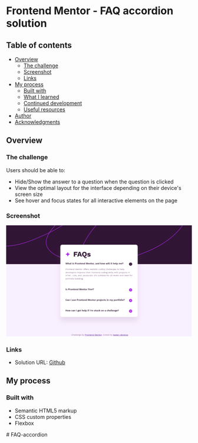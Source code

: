 # Frontend Mentor - FAQ accordion solution

## Table of contents

- [Overview](#overview)
  - [The challenge](#the-challenge)
  - [Screenshot](#screenshot)
  - [Links](#links)
- [My process](#my-process)
  - [Built with](#built-with)
  - [What I learned](#what-i-learned)
  - [Continued development](#continued-development)
  - [Useful resources](#useful-resources)
- [Author](#author)
- [Acknowledgments](#acknowledgments)

## Overview

### The challenge

Users should be able to:

- Hide/Show the answer to a question when the question is clicked
- View the optimal layout for the interface depending on their device's screen size
- See hover and focus states for all interactive elements on the page

### Screenshot

![](./assets/images/screenshot.png)

### Links

- Solution URL: [Github](https://github.com/Stankovic77/)
## My process

### Built with

- Semantic HTML5 markup
- CSS custom properties
- Flexbox


#   F A Q - a c c o r d i o n 
 
 